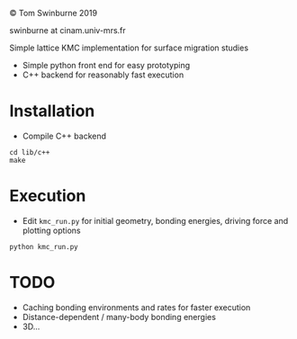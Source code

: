 :copyright: Tom Swinburne 2019

swinburne at cinam.univ-mrs.fr

Simple lattice KMC implementation for surface migration studies

- Simple python front end for easy prototyping
- C++ backend for reasonably fast execution

# Installation
- Compile C++ backend
```
cd lib/c++
make
```
# Execution
- Edit `kmc_run.py` for initial geometry, bonding energies, driving force and plotting options
```
python kmc_run.py
```

# TODO
- Caching bonding environments and rates for faster execution
- Distance-dependent / many-body bonding energies
- 3D...
